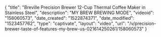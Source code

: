 {
    "title": "Breville Precision Brewer 12-Cup Thermal Coffee Maker in Stainless Steel",
    "description": "MY BREW BREWING MODE",
    "videoid": "158060573",
    "date_created": "1522874371",
    "date_modified": "1523457762",
    "type": "captivate",
    "layout": "video",
    "url": "\/v\/precision-brewer-taste-of-features-my-brew-us-021614250261\/158060573"
}